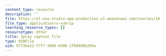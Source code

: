 ```yaml
---
content_type: resource
description: ''
file: https://ol-ocw-studio-app-production.s3.amazonaws.com/courses/18-03sc-differential-equations-fall-2011/97f3ba22f7f7369465061f9d998b269a_2SuTN8rpe4I.srt
file_type: application/x-subrip
learning_resource_types: []
resourcetype: Other
title: 3play caption file
type: OCWFile
uid: 97f3ba22-f7f7-3694-6506-1f9d998b269a
---
```

